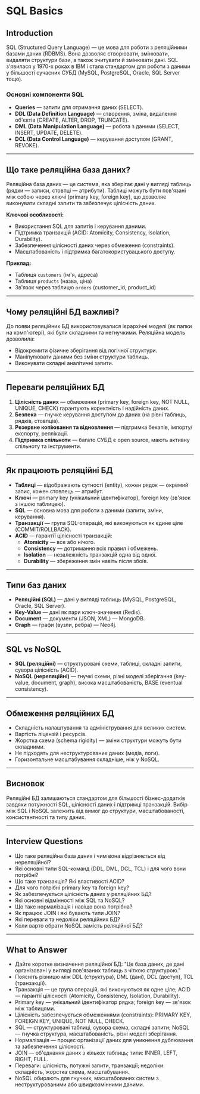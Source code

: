 # SQL Basics

## Introduction

SQL (Structured Query Language) — це мова для роботи з реляційними базами даних (RDBMS). Вона дозволяє створювати, змінювати, видаляти структури бази, а також зчитувати й змінювати дані. SQL з'явилася у 1970-х роках в IBM і стала стандартом для роботи з даними у більшості сучасних СУБД (MySQL, PostgreSQL, Oracle, SQL Server тощо).

### Основні компоненти SQL

- **Queries** — запити для отримання даних (SELECT).
- **DDL (Data Definition Language)** — створення, зміна, видалення об'єктів (CREATE, ALTER, DROP, TRUNCATE).
- **DML (Data Manipulation Language)** — робота з даними (SELECT, INSERT, UPDATE, DELETE).
- **DCL (Data Control Language)** — керування доступом (GRANT, REVOKE).

---

## Що таке реляційна база даних?

Реляційна база даних — це система, яка зберігає дані у вигляді таблиць (рядки — записи, стовпці — атрибути). Таблиці можуть бути пов'язані між собою через ключі (primary key, foreign key), що дозволяє виконувати складні запити та забезпечує цілісність даних.

**Ключові особливості:**

- Використання SQL для запитів і керування даними.
- Підтримка транзакцій (ACID: Atomicity, Consistency, Isolation, Durability).
- Забезпечення цілісності даних через обмеження (constraints).
- Масштабованість і підтримка багатокористувацького доступу.

**Приклад:**

- Таблиця `customers` (ім'я, адреса)
- Таблиця `products` (назва, ціна)
- Зв'язок через таблицю `orders` (customer_id, product_id)

---

## Чому реляційні БД важливі?

До появи реляційних БД використовувалися ієрархічні моделі (як папки на комп'ютері), які були складними та негнучкими. Реляційна модель дозволила:

- Відокремити фізичне зберігання від логічної структури.
- Маніпулювати даними без зміни структури таблиць.
- Виконувати складні аналітичні запити.

---

## Переваги реляційних БД

1. **Цілісність даних** — обмеження (primary key, foreign key, NOT NULL, UNIQUE, CHECK) гарантують коректність і надійність даних.
2. **Безпека** — гнучке керування доступом до даних (на рівні таблиць, рядків, стовпців).
3. **Резервне копіювання та відновлення** — підтримка бекапів, імпорту/експорту, реплікації.
4. **Підтримка спільноти** — багато СУБД є open source, мають активну спільноту та інструменти.

---

## Як працюють реляційні БД

- **Таблиці** — відображають сутності (entity), кожен рядок — окремий запис, кожен стовпець — атрибут.
- **Ключі** — primary key (унікальний ідентифікатор), foreign key (зв'язок з іншою таблицею).
- **SQL** — основна мова для роботи з даними (запити, зміни, керування).
- **Транзакції** — група SQL-операцій, які виконуються як єдине ціле (COMMIT/ROLLBACK).
- **ACID** — гарантії цілісності транзакцій:
  - **Atomicity** — все або нічого.
  - **Consistency** — дотримання всіх правил і обмежень.
  - **Isolation** — незалежність транзакцій одна від одної.
  - **Durability** — збереження змін навіть після збоїв.

---

## Типи баз даних

- **Реляційні (SQL)** — дані у вигляді таблиць (MySQL, PostgreSQL, Oracle, SQL Server).
- **Key-Value** — дані як пари ключ-значення (Redis).
- **Document** — документи (JSON, XML) — MongoDB.
- **Graph** — графи (вузли, ребра) — Neo4j.

---

## SQL vs NoSQL

- **SQL (реляційні)** — структуровані схеми, таблиці, складні запити, сувора цілісність (ACID).
- **NoSQL (нереляційні)** — гнучкі схеми, різні моделі зберігання (key-value, document, graph), висока масштабованість, BASE (eventual consistency).

---

## Обмеження реляційних БД

- Складність налаштування та адміністрування для великих систем.
- Вартість ліцензій і ресурсів.
- Жорстка схема (schema rigidity) — зміни структури можуть бути складними.
- Не підходять для неструктурованих даних (медіа, логи).
- Горизонтальне масштабування складніше, ніж у NoSQL.

---

## Висновок

Реляційні БД залишаються стандартом для більшості бізнес-додатків завдяки потужності SQL, цілісності даних і підтримці транзакцій. Вибір між SQL і NoSQL залежить від вимог до структури, масштабованості, консистентності та типу даних.

---

## Interview Questions

- Що таке реляційна база даних і чим вона відрізняється від нереляційної?
- Які основні типи SQL-команд (DDL, DML, DCL, TCL) і для чого вони потрібні?
- Що таке транзакція? Які властивості ACID?
- Для чого потрібні primary key та foreign key?
- Як забезпечується цілісність даних у реляційних БД?
- Які основні відмінності між SQL та NoSQL?
- Що таке нормалізація і навіщо вона потрібна?
- Як працює JOIN і які бувають типи JOIN?
- Які переваги та недоліки реляційних БД?
- Коли варто обрати NoSQL замість реляційної БД?

---

## What to Answer

- Дайте коротке визначення реляційної БД: "Це база даних, де дані організовані у вигляді пов'язаних таблиць з чіткою структурою."
- Поясніть різницю між DDL (структура), DML (дані), DCL (доступ), TCL (транзакції).
- Транзакція — це група операцій, які виконуються як одне ціле; ACID — гарантії цілісності (Atomicity, Consistency, Isolation, Durability).
- Primary key — унікальний ідентифікатор рядка; foreign key — зв'язок між таблицями.
- Цілісність забезпечується обмеженнями (constraints): PRIMARY KEY, FOREIGN KEY, UNIQUE, NOT NULL, CHECK.
- SQL — структуровані таблиці, сувора схема, складні запити; NoSQL — гнучка структура, масштабованість, різні моделі зберігання.
- Нормалізація — процес організації даних для уникнення дублювання та забезпечення цілісності.
- JOIN — об'єднання даних з кількох таблиць; типи: INNER, LEFT, RIGHT, FULL.
- Переваги: цілісність, потужні запити, транзакції; недоліки: складність, жорстка схема, масштабування.
- NoSQL обирають для гнучких, масштабованих систем з неструктурованими або швидкозмінними даними.
